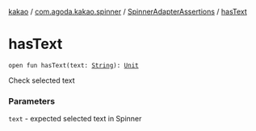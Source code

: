 [kakao](../../index.md) / [com.agoda.kakao.spinner](../index.md) / [SpinnerAdapterAssertions](index.md) / [hasText](./has-text.md)

# hasText

`open fun hasText(text: `[`String`](https://kotlinlang.org/api/latest/jvm/stdlib/kotlin/-string/index.html)`): `[`Unit`](https://kotlinlang.org/api/latest/jvm/stdlib/kotlin/-unit/index.html)

Check selected text

### Parameters

`text` - expected selected text in Spinner